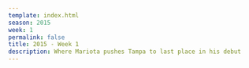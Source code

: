 ```yaml
---
template: index.html
season: 2015
week: 1
permalink: false
title: 2015 - Week 1
description: Where Mariota pushes Tampa to last place in his debut
---
```


